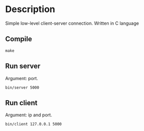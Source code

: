 # Description

Simple low-level client-server connection. Written in C language

## Compile
```
make
```
## Run server
Argument: port.
```
bin/server 5000
```
## Run client
Argument: ip and port.
```
bin/client 127.0.0.1 5000
```
